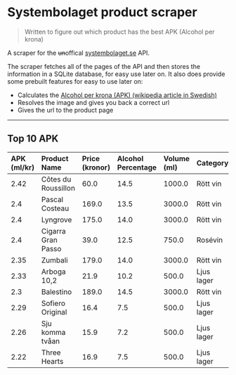 # Systembolaget product scraper

> Written to figure out which product has the best APK (Alcohol per krona)

A scraper for the ~~un~~offical [systembolaget.se](https://www.systembolaget.se/) API.

The scraper fetches all of the pages of the API and then stores the information in a SQLite database, for easy use later on. It also does provide some prebuilt features for easy to use later on:

- Calculates the [Alcohol per krona (APK) (wikipedia article in Swedish)](https://sv.wikipedia.org/wiki/Alkohol_per_krona)
- Resolves the image and gives you back a correct url
- Gives the url to the product page

---

## Top 10 APK

| APK (ml/kr) | Product Name        | Price (kronor) | Alcohol Percentage | Volume (ml) | Category   | Link                                              |
| :---------- | :------------------ | :------------- | :----------------- | :---------- | :--------- | :------------------------------------------------ |
| 2.42        | Côtes du Roussillon | 60.0           | 14.5               | 1000.0      | Rött vin   | https://www.systembolaget.se/produkt/vin/7808901/ |
| 2.4         | Pascal Costeau      | 169.0          | 13.5               | 3000.0      | Rött vin   | https://www.systembolaget.se/produkt/vin/5287308/ |
| 2.4         | Lyngrove            | 175.0          | 14.0               | 3000.0      | Rött vin   | https://www.systembolaget.se/produkt/vin/2800808/ |
| 2.4         | Cigarra Gran Passo  | 39.0           | 12.5               | 750.0       | Rosévin    | https://www.systembolaget.se/produkt/vin/256301/  |
| 2.35        | Zumbali             | 179.0          | 14.0               | 3000.0      | Rött vin   | https://www.systembolaget.se/produkt/vin/5166408/ |
| 2.33        | Arboga 10,2         | 21.9           | 10.2               | 500.0       | Ljus lager | https://www.systembolaget.se/produkt/ol/1139212/  |
| 2.3         | Balestino           | 189.0          | 14.5               | 3000.0      | Rött vin   | https://www.systembolaget.se/produkt/vin/5104208/ |
| 2.29        | Sofiero Original    | 16.4           | 7.5                | 500.0       | Ljus lager | https://www.systembolaget.se/produkt/ol/127312/   |
| 2.26        | Sju komma tvåan     | 15.9           | 7.2                | 500.0       | Ljus lager | https://www.systembolaget.se/produkt/ol/156812/   |
| 2.22        | Three Hearts        | 16.9           | 7.5                | 500.0       | Ljus lager | https://www.systembolaget.se/produkt/ol/1122812/  |
